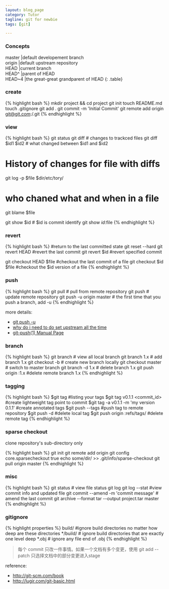 ```yaml
---
layout: blog_page
category: Tutor 
tagline: git for newbie
tags: [git]

---
```

### Concepts

master  |default developement branch  
origin  |default upstream repository  
HEAD    |current branch  
HEAD^   |parent of HEAD  
HEAD~4  |the great-great grandparent of HEAD
{: .table}

### create

{% highlight bash %}
mkdir project && cd project
git init
touch README.md
touch .gitignore
git add .
git commit -m 'Initial Commit'
git remote add origin git@git.com:<username>/<repository>.git
{% endhighlight %}

<!--more-->

### view

{% highlight bash %}
git status
git diff             # changes to trackced files
git diff $id1 $id2   # what changed between $id1 and $id2
# History of changes for file with diffs
git log -p $file $dir/etc/tory/
# who chaned what and when in a file
git blame $file

git show $id         # $id is commit identify
git show $id:$file
{% endhighlight %}

### revert

{% highlight bash %}
#return to the last committed state
git reset --hard
git revert HEAD   #revert the last commit
git revert $id   #revert specified commit

git checkout HEAD $file  #checkout the last commit of a file
git checkout $id  $file  #checkout the $id version of a file
{% endhighlight %}

### push

{% highlight bash %}
git pull # pull from remote repository
git push # update remote repository
git push -u origin master # the first time that you push a branch, add -u
{% endhighlight %}

more details:

+ [git push -u](http://stackoverflow.com/questions/17096311/why-do-i-need-to-explicitly-push-a-new-branch/17096880#17096880)
+ [why do i need to do set upstream all the time](http://stackoverflow.com/questions/6089294/why-do-i-need-to-do-set-upstream-all-the-time)
+ [git-push(1) Manual Page](https://www.kernel.org/pub/software/scm/git/docs/git-push.html)

### branch
{% highlight bash %}
git branch # view all local branch
git branch 1.x # add branch 1.x
git checkout -b <new branch> # create new branch locally
git checkout master # switch to master branch
git branch -d 1.x # delete branch 1.x
git push origin :1.x #delete remote branch 1.x
{% endhighlight %}

### tagging

{% highlight bash %}
$git tag #listing your tags
$git tag v0.1.1 <commit_id> #create lightweight tag point to commit
$git tag -a v0.1.1 -m 'my version 0.1.1' #create annotated tags
$git push --tags #push tag to remote repository
$git push -d <tagname> #delete local tag
$git push origin :refs/tags/<tagname> #delete remote tag
{% endhighlight %}

### sparse checkout 

clone repository's sub-directory only

{% highlight bash %}
git init
git remote add origin <url>
git config core.sparsecheckout true
echo some/dir/ >> .git/info/sparse-checkout
git pull origin master
{% endhighlight %}

### misc

{% highlight bash %}
git status # view file status
git log
git log --stat #view commit info and updated file
git commit --amend -m 'commit message' # amend the last commit
git archive --format tar --output project.tar master
{% endhighlight %}

### gitignore
{% highlight properties %}
build/ #ignore build directories no matter how deep are these directories
*/build/ # ignore build directories that are exactly one level deep
*.obj # ignore any file end of .obj
{% endhighlight %}

>每个 commit 只改一件事情。如果一个文档有多个变更，使用 git add --patch 只选择文档中的部分变更进入stage

reference:

+ http://git-scm.com/book
+ http://lugir.com/git-basic.html
